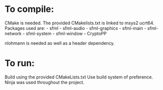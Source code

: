 # To compile:
CMake is needed.
The provided CMakelists.txt is linked to msys2 ucrt64.
Packages used are:
    - sfml
    - sfml-audio
    - sfml-graphics
    - sfml-main
    - sfml-network
    - sfml-system
    - sfml-window
    - CryptoPP

nlohmann is needed as well as a header dependency.

# To run:
Build using the provided CMakeLists.txt
Use build system of preference. Ninja was used throughout the project.